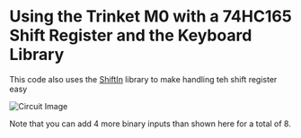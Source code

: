 # Using the Trinket M0 with a 74HC165 Shift Register and the Keyboard Library

This code also uses the [ShiftIn](https://github.com/InfectedBytes/ArduinoShiftIn) library to make handling teh shift register easy

![Circuit Image](https://github.com/brysonian/ucla-152-tangible-media/raw/master/Shift_In_Internet_Keyboard/circuit.png)

Note that you can add 4 more binary inputs than shown here for a total of 8.
